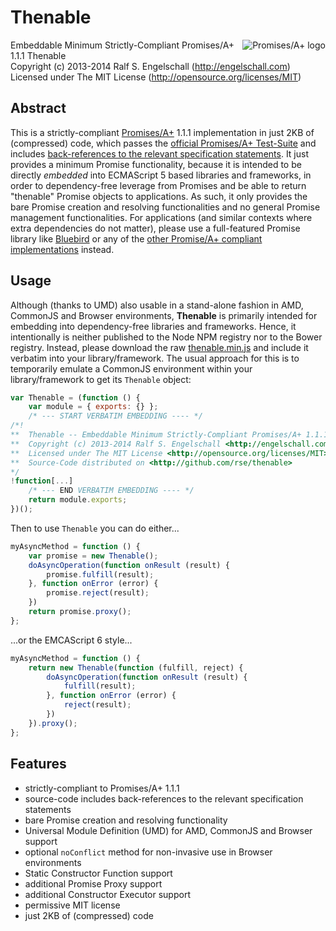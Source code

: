 
Thenable
========

<a href="http://promisesaplus.com/" style="float: right;">
    <img src="http://promisesaplus.com/assets/logo-small.png" alt="Promises/A+ logo"
        title="Promises/A+ 1.1 compliant" align="right"/>
</a>

Embeddable Minimum Strictly-Compliant Promises/A+ 1.1.1 Thenable<br/>
Copyright (c) 2013-2014 Ralf S. Engelschall (http://engelschall.com)<br/>
Licensed under The MIT License (http://opensource.org/licenses/MIT)

Abstract
--------

This is a strictly-compliant [Promises/A+](http://promisesaplus.com/)
1.1.1 implementation in just 2KB of (compressed) code, which passes the [official Promises/A+
Test-Suite](https://github.com/promises-aplus/promises-tests)
and includes [back-references to the relevant specification statements](https://github.com/rse/thenable/blob/master/thenable.js).
It just provides a minimum Promise functionality, because it is intended
to be directly *embedded* into ECMAScript 5 based libraries and
frameworks, in order to dependency-free leverage from Promises and be
able to return "thenable" Promise objects to applications. As such, it
only provides the bare Promise creation and resolving functionalities
and no general Promise management functionalities. For applications (and
similar contexts where extra dependencies do not matter), please use a
full-featured Promise library like [Bluebird](https://github.com/petkaantonov/bluebird)
or any of the [other Promise/A+ compliant
implementations](https://github.com/promises-aplus/promises-spec/blob/master/implementations.md)
instead.

Usage
-----

Although (thanks to UMD) also usable in a stand-alone fashion in
AMD, CommonJS and Browser environments, **Thenable** is primarily
intended for embedding into dependency-free libraries and
frameworks. Hence, it intentionally is neither published to the Node NPM registry
nor to the Bower registry. Instead, please download the raw
[thenable.min.js](https://raw.githubusercontent.com/rse/thenable/master/thenable.min.js)
and include it verbatim into your library/framework.
The usual approach for this is to temporarily emulate a CommonJS
environment within your library/framework to get its `Thenable` object:

```js
var Thenable = (function () {
    var module = { exports: {} };
    /* --- START VERBATIM EMBEDDING ---- */
/*!
**  Thenable -- Embeddable Minimum Strictly-Compliant Promises/A+ 1.1.1 Thenable
**  Copyright (c) 2013-2014 Ralf S. Engelschall <http://engelschall.com>
**  Licensed under The MIT License <http://opensource.org/licenses/MIT>
**  Source-Code distributed on <http://github.com/rse/thenable>
*/
!function[...]
    /* --- END VERBATIM EMBEDDING ---- */
    return module.exports;
})();
```

Then to use `Thenable` you can do either...


```js
myAsyncMethod = function () {
    var promise = new Thenable();
    doAsyncOperation(function onResult (result) {
        promise.fulfill(result);
    }, function onError (error) {
        promise.reject(result);
    })
    return promise.proxy();
};
```

...or the EMCAScript 6 style...

```js
myAsyncMethod = function () {
    return new Thenable(function (fulfill, reject) {
        doAsyncOperation(function onResult (result) {
            fulfill(result);
        }, function onError (error) {
            reject(result);
        })
    }).proxy();
};
```

Features
--------

- strictly-compliant to Promises/A+ 1.1.1
- source-code includes back-references to the relevant specification statements
- bare Promise creation and resolving functionality
- Universal Module Definition (UMD) for AMD, CommonJS and Browser support
- optional `noConflict` method for non-invasive use in Browser environments
- Static Constructor Function support
- additional Promise Proxy support
- additional Constructor Executor support
- permissive MIT license
- just 2KB of (compressed) code

